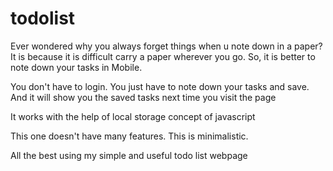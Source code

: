 # todolist

Ever wondered why you always forget things when u note down in a paper? It is because it is difficult carry a paper wherever you go. So, it is better to note down your tasks in Mobile.

You don't have to login. You just have to note down your tasks and save. And it will show you the saved tasks next time you visit the page

It works with the help of local storage concept of javascript

This one doesn't have many features. This is minimalistic.

All the best using my simple and useful todo list webpage
